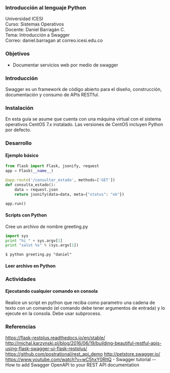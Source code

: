 ### Introducción al lenguaje Python
Universidad ICESI  
Curso: Sistemas Operativos  
Docente: Daniel Barragán C.  
Tema: Introducción a Swagger  
Correo: daniel.barragan at correo.icesi.edu.co

### Objetivos
* Documentar servicios web por medio de swagger

### Introducción
Swagger es un framework de código abierto para el diseño, construcción, documentación y consumo de APIs RESTful.

### Instalación

En esta guía se asume que cuenta con una máquina virtual con el sistema operativos CentOS 7.x instalado. Las versiones de CentOS incluyen Python por defecto.

### Desarrollo

#### Ejemplo básico

```python
from flask import Flask, jsonify, request
app = Flask(__name__)

@app.route('/consultar_estado', methods=['GET'])
def consulta_estado():
    data = request.json
    return jsonify(data=data, meta={"status": "ok"})

app.run()
```

#### Scripts con Python

Cree un archivo de nombre greeting.py

```python
import sys
print "hi " + sys.argv[1]
print "salut %s" % (sys.argv[1])
```

```
$ python greeting.py "daniel"
```

#### Leer archivo en Python



### Actividades

#### Ejecutando cualquier comando en consola
Realice un script en python que reciba como parametro una cadena de texto con un comando (el comando debe tener argumentos de entrada) y lo ejecute en la consola. Debe usar subprocess.

### Referencias
https://flask-restplus.readthedocs.io/en/stable/
http://michal.karzynski.pl/blog/2016/06/19/building-beautiful-restful-apis-using-flask-swagger-ui-flask-restplus/
https://github.com/postrational/rest_api_demo
http://petstore.swagger.io/
https://www.youtube.com/watch?v=wC5hxY0RItQ - Swagger tutorial -- How to add Swagger OpenAPI to your REST API documentation
